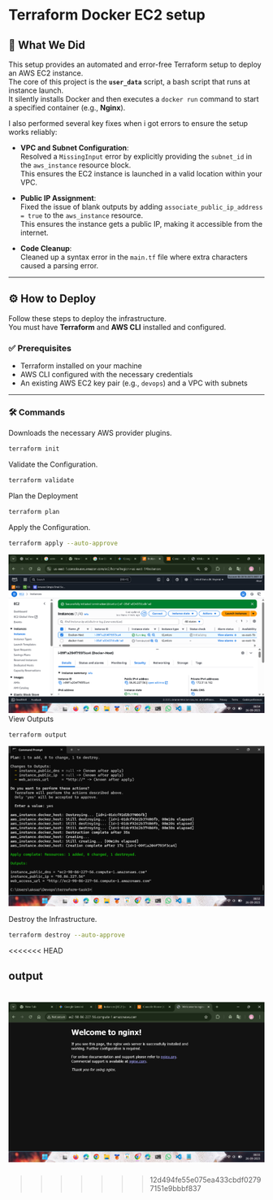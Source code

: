 # Terraform Docker EC2 setup

## 📜 What We Did
This setup provides an automated and error-free Terraform setup to deploy an AWS EC2 instance.  
The core of this project is the **`user_data`** script, a bash script that runs at instance launch.  
It silently installs Docker and then executes a `docker run` command to start a specified container (e.g., **Nginx**).

I also performed several key fixes when i got errors to ensure the setup works reliably:

- **VPC and Subnet Configuration**:  
  Resolved a `MissingInput` error by explicitly providing the `subnet_id` in the `aws_instance` resource block.  
  This ensures the EC2 instance is launched in a valid location within your VPC.

- **Public IP Assignment**:  
  Fixed the issue of blank outputs by adding `associate_public_ip_address = true` to the `aws_instance` resource.  
  This ensures the instance gets a public IP, making it accessible from the internet.

- **Code Cleanup**:  
  Cleaned up a syntax error in the `main.tf` file where extra characters caused a parsing error.


---

## ⚙️ How to Deploy

Follow these steps to deploy the infrastructure.  
You must have **Terraform** and **AWS CLI** installed and configured.

### ✅ Prerequisites
- Terraform installed on your machine  
- AWS CLI configured with the necessary credentials  
- An existing AWS EC2 key pair (e.g., `devops`) and a VPC with subnets  

---

### 🛠 Commands

Downloads the necessary AWS provider plugins.
```bash
terraform init
```
Validate the Configuration.
```bash
terraform validate
```
Plan the Deployment
```bash
terraform plan
```
Apply the Configuration.
```bash
terraform apply --auto-approve
```
![Alt Text](images/ec2.png)
View Outputs
```bash
terraform output
```
![Alt Text](images/output.png)

Destroy the Infrastructure.
```bash
terraform destroy --auto-approve
```
<<<<<<< HEAD
## output

![Alt Text](images/nginx.png)
=======
>>>>>>> 12d494fe55e075ea433cbdf02797151e9bbbf837
